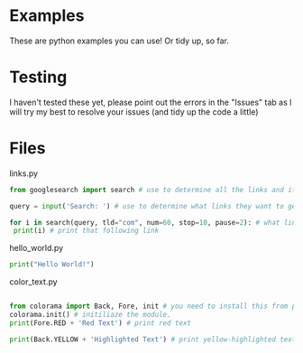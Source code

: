 # Examples
These are python examples you can use! Or tidy up, so far. 
# Testing
I haven't tested these yet, please point out the errors in the "Issues" tab as I will try my best to resolve your issues (and tidy up the code a little)
# Files
links.py

```py
from googlesearch import search # use to determine all the links and its state

query = input('Search: ') # use to determine what links they want to get

for i in search(query, tld="com", num=60, stop=10, pause=2): # what links in return
 print(i) # print that following link
```

hello_world.py

```py
print("Hello World!")
```

color_text.py

```py

from colorama import Back, Fore, init # you need to install this from pip
colorama.init() # initiliaze the module.
print(Fore.RED + 'Red Text') # print red text

print(Back.YELLOW + 'Highlighted Text') # print yellow-highlighted text
```

